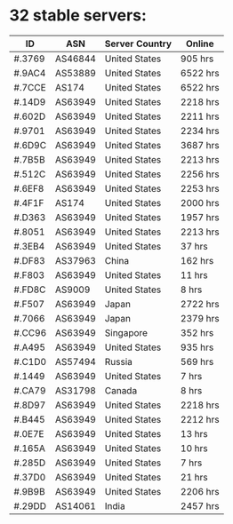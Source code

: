 # 32 stable servers:

| ID | ASN | Server Country | Online |
| ------ | ------ | ------ | ------ |
| #.3769 | AS46844 | United States | 905 hrs |
| #.9AC4 | AS53889 | United States | 6522 hrs |
| #.7CCE | AS174 | United States | 6522 hrs |
| #.14D9 | AS63949 | United States | 2218 hrs |
| #.602D | AS63949 | United States | 2211 hrs |
| #.9701 | AS63949 | United States | 2234 hrs |
| #.6D9C | AS63949 | United States | 3687 hrs |
| #.7B5B | AS63949 | United States | 2213 hrs |
| #.512C | AS63949 | United States | 2256 hrs |
| #.6EF8 | AS63949 | United States | 2253 hrs |
| #.4F1F | AS174 | United States | 2000 hrs |
| #.D363 | AS63949 | United States | 1957 hrs |
| #.8051 | AS63949 | United States | 2213 hrs |
| #.3EB4 | AS63949 | United States | 37 hrs |
| #.DF83 | AS37963 | China | 162 hrs |
| #.F803 | AS63949 | United States | 11 hrs |
| #.FD8C | AS9009 | United States | 8 hrs |
| #.F507 | AS63949 | Japan | 2722 hrs |
| #.7066 | AS63949 | Japan | 2379 hrs |
| #.CC96 | AS63949 | Singapore | 352 hrs |
| #.A495 | AS63949 | United States | 935 hrs |
| #.C1D0 | AS57494 | Russia | 569 hrs |
| #.1449 | AS63949 | United States | 7 hrs |
| #.CA79 | AS31798 | Canada | 8 hrs |
| #.8D97 | AS63949 | United States | 2218 hrs |
| #.B445 | AS63949 | United States | 2212 hrs |
| #.0E7E | AS63949 | United States | 13 hrs |
| #.165A | AS63949 | United States | 10 hrs |
| #.285D | AS63949 | United States | 7 hrs |
| #.37D0 | AS63949 | United States | 21 hrs |
| #.9B9B | AS63949 | United States | 2206 hrs |
| #.29DD | AS14061 | India | 2457 hrs |

